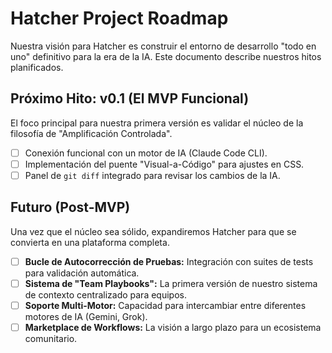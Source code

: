 # Hatcher Project Roadmap

Nuestra visión para Hatcher es construir el entorno de desarrollo "todo en uno" definitivo para la era de la IA. Este documento describe nuestros hitos planificados.

## Próximo Hito: v0.1 (El MVP Funcional)

El foco principal para nuestra primera versión es validar el núcleo de la filosofía de "Amplificación Controlada".
- [ ] Conexión funcional con un motor de IA (Claude Code CLI).
- [ ] Implementación del puente "Visual-a-Código" para ajustes en CSS.
- [ ] Panel de `git diff` integrado para revisar los cambios de la IA.

## Futuro (Post-MVP)

Una vez que el núcleo sea sólido, expandiremos Hatcher para que se convierta en una plataforma completa.
- [ ] **Bucle de Autocorrección de Pruebas:** Integración con suites de tests para validación automática.
- [ ] **Sistema de "Team Playbooks":** La primera versión de nuestro sistema de contexto centralizado para equipos.
- [ ] **Soporte Multi-Motor:** Capacidad para intercambiar entre diferentes motores de IA (Gemini, Grok).
- [ ] **Marketplace de Workflows:** La visión a largo plazo para un ecosistema comunitario.